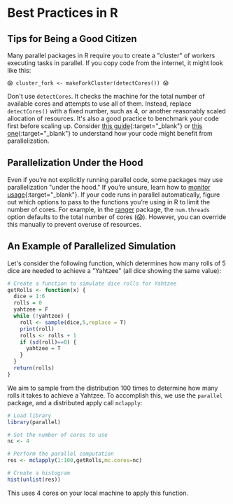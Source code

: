 # Best Practices in R 

## Tips for Being a Good Citizen

Many parallel packages in R require you to create a "cluster" of workers executing tasks in parallel. If you copy code from the internet, it might look like this:

```{ .r .yaml .no-copy }
😱 cluster_fork <- makeForkCluster(detectCores()) 😱
```

Don't use `detectCores`. It checks the machine for the total number of available cores and attempts to use all of them. Instead, replace `detectCores()` with a fixed number, such as 4, or another reasonably scaled allocation of resources. It's also a good practice to benchmark your code first before scaling up. Consider [this guide](https://jstaf.github.io/hpc-r/parallel/){:target="_blank"} or [this one](https://bookdown.org/rdpeng/rprogdatascience/parallel-computation.html){:target="_blank"} to understand how your code might benefit from parallelization.

## Parallelization Under the Hood

Even if you’re not explicitly running parallel code, some packages may use parallelization "under the hood." If you’re unsure, learn how to [monitor usage](/_user_guide/best_practices_monitor_usage/){:target="_blank"}. If your code runs in parallel automatically, figure out which options to pass to the functions you’re using in R to limit the number of cores. For example, in the [ranger](https://rdocumentation.org/packages/ranger/versions/0.15.1) package, the `num.threads` option defaults to the total number of cores (😱). However, you can override this manually to prevent overuse of resources.

## An Example of Parallelized Simulation

Let's consider the following function, which determines how many rolls of 5 dice are needed to achieve a "Yahtzee" (all dice showing the same value):

```R title="R"
# Create a function to simulate dice rolls for Yahtzee
getRolls <- function(x) {
  dice = 1:6
  rolls = 0
  yahtzee = F
  while (!yahtzee) {
    roll <- sample(dice,5,replace = T)
    print(roll)
    rolls <- rolls + 1
    if (sd(roll)==0) {
      yahtzee = T
    }
  }
  return(rolls)
}
```

We aim to sample from the distribution 100 times to determine how many rolls it takes to achieve a Yahtzee. To accomplish this, we use the `parallel` package, and a distributed apply call `mclapply`:

```R hl_lines="5" title="R"
# Load library
library(parallel)

# Set the number of cores to use
nc <- 4

# Perform the parallel computation
res <- mclapply(1:100,getRolls,mc.cores=nc)

# Create a histogram
hist(unlist(res))
```

This uses 4 cores on your local machine to apply this function. 